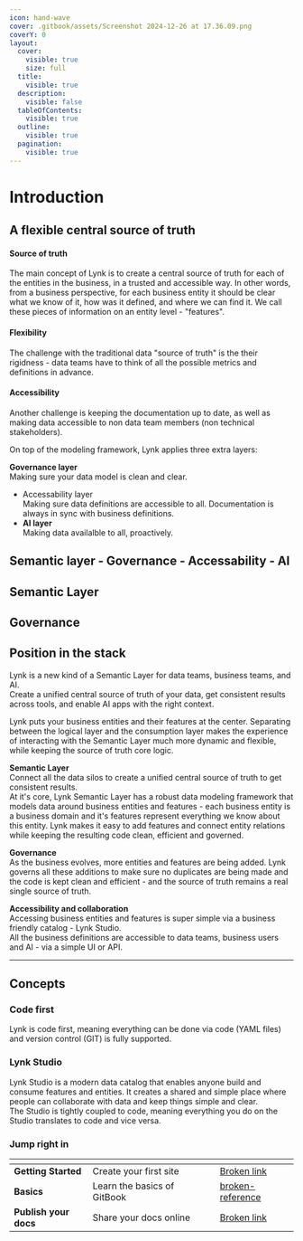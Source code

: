 ```yaml
---
icon: hand-wave
cover: .gitbook/assets/Screenshot 2024-12-26 at 17.36.09.png
coverY: 0
layout:
  cover:
    visible: true
    size: full
  title:
    visible: true
  description:
    visible: false
  tableOfContents:
    visible: true
  outline:
    visible: true
  pagination:
    visible: true
---
```


# Introduction

## A flexible central source of truth

#### Source of truth

The main concept of Lynk is to create a central source of truth for each of the entities in the business, in a trusted and accessible way. In other words, from a business perspective, for each business entity it should be clear what we know of it, how was it defined, and where we can find it. We call these pieces of information on an entity level - "features".

#### Flexibility

The challenge with the traditional data "source of truth" is the their rigidness - data teams have to think of all the possible metrics and definitions in advance.

#### **Accessibility**

Another challenge is keeping the documentation up to date, as well as making data accessible to non data team members (non technical stakeholders).&#x20;



On top of the modeling framework, Lynk applies three extra layers:

**Governance layer** \
Making sure your data model is clean and clear.&#x20;

* Accessability layer\
  Making sure data definitions are accessible to all. Documentation is always in sync with business definitions.
* **AI layer**\
  Making data availalble to all, proactively.&#x20;

## Semantic layer - Governance - Accessability - AI

## Semantic Layer

## Governance



## Position in the stack







Lynk is a new kind of a Semantic Layer for data teams, business teams, and AI.\
Create a unified central source of truth of your data, get consistent results across tools, and enable AI apps with the right context.&#x20;

Lynk puts your business entities and their features at the center. Separating between the logical layer and the consumption layer makes the experience of interacting with the Semantic Layer much more dynamic and flexible, while keeping the source of truth core logic.&#x20;

**Semantic Layer**\
Connect all the data silos to create a unified central source of truth to get consistent results. \
At it's core, Lynk Semantic Layer has a robust data modeling framework that models data around business entities and features - each business entity is a business domain and it's features represent everything we know about this entity. Lynk makes it easy to add features and connect entity relations while keeping the resulting code clean, efficient and governed.

**Governance**\
As the business evolves, more entities and features are being added. Lynk governs all these additions to make sure no duplicates are being made and the code is kept clean and efficient - and the source of truth remains a real single source of truth.

**Accessibility and collaboration**\
Accessing business entities and features is super simple via a business friendly catalog - Lynk Studio. \
All the business definitions are accessible to data teams, business users and AI - via a simple UI or API.

***

## Concepts

### Code first

Lynk is code first, meaning everything can be done via code (YAML files) and version control (GIT) is fully supported.&#x20;

### Lynk Studio

Lynk Studio is a modern data catalog that enables anyone build and consume features and entities. It creates a shared and simple place where people can collaborate with data and keep things simple and clear. \
The Studio is tightly coupled to code, meaning everything you do on the Studio translates to code and vice versa.&#x20;





### Jump right in

<table data-view="cards"><thead><tr><th></th><th></th><th data-hidden data-card-cover data-type="files"></th><th data-hidden></th><th data-hidden data-card-target data-type="content-ref"></th></tr></thead><tbody><tr><td><strong>Getting Started</strong></td><td>Create your first site</td><td></td><td></td><td><a href="broken-reference">Broken link</a></td></tr><tr><td><strong>Basics</strong></td><td>Learn the basics of GitBook</td><td></td><td></td><td><a href="broken-reference/">broken-reference</a></td></tr><tr><td><strong>Publish your docs</strong></td><td>Share your docs online</td><td></td><td></td><td><a href="broken-reference">Broken link</a></td></tr></tbody></table>
